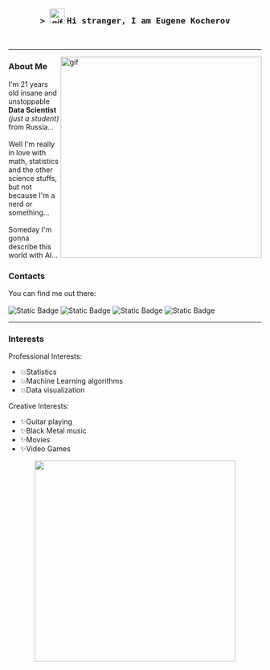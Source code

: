 <div align='center'>
  <h3>
    <samp>
      &gt;
    </samp>
    <img alt='gif' src='https://raw.githubusercontent.com/MartinHeinz/MartinHeinz/master/wave.gif' height=30px width=30px>
    <samp>
      Hi stranger, I am Eugene Kocherov
    </samp>
  </h3>
</div>
<br>
<hr>

<img alt="gif" width=400px align='right' src="https://media.giphy.com/media/1USKMDPjuH4ovL7J5h/giphy.gif">

<h3>About Me</h3>

I'm 21 years old insane and unstoppable **Data Scientist** *(just a student)* from Russia... \
\
Well I'm really in love with math, statistics and the other science stuffs, but not because I'm a nerd or something... \
\
Someday I'm gonna describe this world with AI... 

<h3>Contacts</h3>

You can find me out there: \
\
![Static Badge](https://img.shields.io/badge/Telegram-Telegram?style=flat-square&logo=Telegram&color=blue&link=https%3A%2F%2Ft.me%2Fssssssense) 
![Static Badge](https://img.shields.io/badge/%D0%92%D0%9A%D0%BE%D0%BD%D1%82%D0%B0%D0%BA%D1%82%D0%B5-VK?style=flat-square&logo=VK&color=%23197dfc&link=https%3A%2F%2Ft.me%2Fssssssense)
![Static Badge](https://img.shields.io/badge/Mail.ru-Mail?style=flat-square&logo=Mail.ru&logoColor=yellow&color=%231955d5&link=https%3A%2F%2Ft.me%2Fssssssense)
![Static Badge](https://img.shields.io/badge/Steam-steam?style=flat-square&logo=Steam&color=%23171a21&link=https%3A%2F%2Ft.me%2Fssssssense)

<hr>

<h3>Interests</h3>

Professional Interests:
- 💥Statistics
- 💥Machine Learning algorithms
- 💥Data visualization

Creative Interests:
- ✨Guitar playing
- ✨Black Metal music
- ✨Movies
- ✨Video Games

<div align='center'><img width=400px src='https://media1.tenor.com/m/0pnQabk3vHUAAAAC/mewo-omori.gif'></div>
